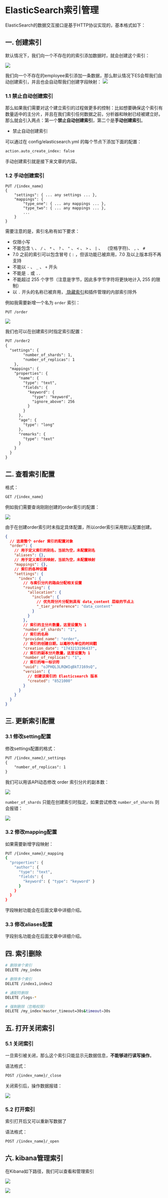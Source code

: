 # ElasticSearch索引管理

ElasticSearch的数据交互接口是基于HTTP协议实现的，基本格式如下：

## 一. 创建索引

默认情况下，我们向一个不存在的的索引添加数据时，就会创建这个索引：

![](../images/9.png)

我们向一个不存在的employee索引添加一条数据，那么默认情况下ES会帮我们自动创建索引，并且也会自动帮我们创建字段映射：
![](../images/9.png)

### 1.1 禁止自动创建索引

那么如果我们需要对这个建立索引的过程做更多的控制：比如想要确保这个索引有数量适中的主分片，并且在我们索引任何数据之前，分析器和映射已经被建立好。那么就会引入两点：第一个**禁止自动创建索引**，第二个是**手动创建索引**。

- 禁止自动创建索引

可以通过在 config/elasticsearch.yml 的每个节点下添加下面的配置：

```bash
action.auto_create_index: false
```

手动创建索引就是接下来文章的内容。

### 1.2 手动创建索引

```shell
PUT /{index_name}
{
    "settings": { ... any settings ... },
    "mappings": {
        "type_one": { ... any mappings ... },
        "type_two": { ... any mappings ... },
        ...
    }
}
```

需要注意的是，索引名称有如下要求：

- 仅限小写
- 不能包含 `\` 、 `/` 、 `*` 、 `?` 、 `"` 、 `<` 、 `>` 、 `|` 、 ` ` (空格字符)、 `,` 、 `#`
- 7.0 之前的索引可以包含冒号 ( `:` ，但该功能已被弃用，7.0 及以上版本将不再支持
- 不能以 `-` 、 `_` 、 `+` 开头
- 不能是 `.` 或 `..`
- 不能超过 255 个字节（注意是字节，因此多字节字符将更快地计入 255 的限制）
- 以 `.` 开头的名称已被弃用，[ 隐藏索引](https://www.elastic.co/guide/en/elasticsearch/reference/current/index-modules.html#index-hidden)和插件管理的内部索引除外

例如我需要新增一个名为 `order` 索引：

```shell
PUT /order
```

![](../images/2.png)

我们也可以在创建索引时指定索引配置：

```txt
PUT /order2
{
  "settings": {
		"number_of_shards": 1,
		"number_of_replicas": 1
	},
  "mappings": {
    "properties": {
      "name": {
        "type": "text",
        "fields": {
          "keyword": {
            "type": "keyword",
            "ignore_above": 256
          }
        }
      },
      "age": {
        "type": "long"
      },
      "remarks": {
        "type": "text"
      }
    }
  }
}
```

## 二. 查看索引配置

格式：

```txt
GET /{index_name}
```

例如我们需要查询刚刚创建的order索引的配置：

![](../images/3.png)

由于在创建order索引时未指定具体配置，所以order索引采用默认配置创建。

```json
{
  // 这是整个 order 索引的配置对象
  "order": {
    // 用于定义索引的别名，当前为空，未配置别名
    "aliases": {},
    // 用于定义索引的映射，当前为空，未配置映射
    "mappings": {},
    // 索引的各种设置
    "settings": {
      "index": {
        // 与索引分片的路由分配相关设置
        "routing": {
          "allocation": {
            "include": {
              // 优先将分片分配到具有 data_content 层级的节点上
              "_tier_preference": "data_content"
            }
          }
        },
        // 索引的主分片数量，这里设置为 1
        "number_of_shards": "1",
        // 索引的名称
        "provided_name": "order",
        // 索引的创建日期，以毫秒为单位的时间戳
        "creation_date": "1743213196437",
        // 索引的副本分片数量，这里设置为 1
        "number_of_replicas": "1",
        // 索引的唯一标识符
        "uuid": "oJPHQL3LRQWIqBkTJ169sQ",
        "version": {
          // 创建该索引的 Elasticsearch 版本
          "created": "8521000"
        }
      }
    }
  }
}
```

## 三. 更新索引配置

### 3.1 修改setting配置

修改settings配置的格式：

```txt
PUT /{index_name}/_settings
{
    "number_of_replicas": 1
}
```

我们可以用该API动态修改 order 索引分片的副本数：

![](../images/4.png)

`number_of_shards` 只能在创建索引时指定，如果尝试修改 `number_of_shards` 则会报错：

![](../images/5.png)

### 3.2 修改mapping配置

如果需要新增字段映射：

```bash
PUT /{index_name}/_mapping
{
  "properties": {
    "author": {
      "type": "text",
      "fields": {
        "keyword": { "type": "keyword" }
      }
    }
  }
}
```

字段映射功能会在后面文章中详细介绍。

### 3.3 修改aliases配置

字段别名功能会在后面文章中详细介绍。

## 四. 索引删除

```bash
# 删除单个索引
DELETE /my_index

# 删除多个索引
DELETE /index1,index2

# 通配符删除
DELETE /logs-*

# 强制删除（忽略权限）
DELETE /my_index?master_timeout=30s&timeout=30s
```

## 五. 打开关闭索引

### 5.1 关闭索引

一旦索引被关闭，那么这个索引只能显示元数据信息，**不能够进行读写操作**。

语法格式：

```txt
POST /{index_name}/_close
```

关闭索引后，操作数据报错：

![](../images/11.png)

### 5.2 打开索引

索引打开后又可以重新写数据了

语法格式：

```txt
POST /{index_name}/_open
```

## 六. kibana管理索引

在Kibana如下路径，我们可以查看和管理索引

![](../images/13.png)

![](../images/12.png)
